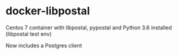 # docker-libpostal
Centos 7 container with libpostal, pypostal and Python 3.6 installed (libpostal test env)

Now includes a Postgres client
